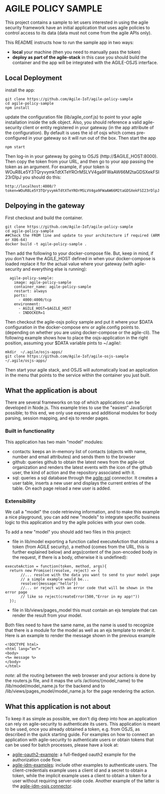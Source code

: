 # AGILE POLICY SAMPLE

This project contains a sample to let users interested in using the agile security framework have an initial application that uses agile policies to control access to its data (data must not come from the agile APIs only).

This README instructs how to run the sample app in two ways:
* **local** your machine (then you need to manually pass the token)
* **deploy as part of the agile-stack** in this case you should build the container and the app will be integrated with the AGILE-OSJS interface.

## Local Deployment

install the app:

```
git clone https://github.com/Agile-IoT/agile-policy-sample
cd agile-policy-sample
npm install
```

update the configuration file (lib/agile_conf.js) to point to your agile installation inside the sdk object. Also, you should reference a valid agile-security client or entity registered in your gateway (in the app attribute of the configuration). By default is uses the id of osjs which comes pre-configured in your gateway so it will run out of the box. Then start the app

```
npm start
```

Then log-in in your gateway by going to  OSJS (http://$AGILE_HOST:8000). Then copy the token from your URL, and then go to your app passing the token as an argument. For example, if your token is WOuR8Le5Y3TQryvymkTdtXTeYROrMSLVV4ga9FWaAW66M2taGDSXekFSI23rDlpJ you should do this:

```
http://localhost:4000/?token=WOuR8Le5Y3TQryvymkTdtXTeYROrMSLVV4ga9FWaAW66M2taGDSXekFSI23rDlpJ
```


## Delpoying in the gateway

First checkout and build the container.
```
git clone https://github.com/Agile-IoT/agile-policy-sample
cd agile-policy-sample
##Check the FROM line and update to your architecture if required (ARM or X86-64)
docker build -t agile-policy-sample .
```


Then add the following to your docker-compose file. But, keep in mind, if you don't have the AGILE_HOST defined in when your docker-compose is loaded replace it for the actual value where your gateway (with agile-security and everything else is running):
```
  agile-policy-sample:
    image: agile-policy-sample
    container_name: agile-policy-sample
    restart: always
    ports:
      - 4000:4000/tcp
    environment:
      - AGILE_HOST=$AGILE_HOST
      - INDOCKER=1
```


Then checkout the agile-osjs policy sample and put it where your $DATA configuration in the docker-compose env or agile.config points to. (depending on whether you are using docker-compose or the agile-cli). The following example shows how to place the osjs-application in the right position, assuming your $DATA variable pints to ~/.agile/:

```
mkdir  ~/.agile/osjs-apps/
git clone https://github.com/Agile-IoT/agile-osjs-sample ~/.agile/osjs-apps/
```

Then start your agile stack, and OSJS will automatically load an application in the menu that points to the service within the container you just built.



## What the application is about

There are several frameworks on top of which applications can be developed in Node.js.
This example tries to use the "easiest" JavaScript possible; to this end, we only use express and additional modules for body parsing, session mapping, and ejs to render pages.

### Built in functionality

This application has  two main "model" modules:

* contacts: keeps an in-memory list of contacts (objects with name, number and email attributes) and sends them to the browser
* github: queries github to obtain the latest news from the agile-iot organization and renders the latest events with the icon of the github user, the kind of action and the repository associated with it.
* sql: queries a sql database through the [agile-sql](https://github.com/Agile-IoT/agile-sql) connector. It creates a user table, inserts a new user and displays the current entries of the table. On each page reload a new user is added.

### Extensibility

We call a "model" the code retrieving information, and to make this example a nice playground, you can add new "models" to integrate specific business logic to this application and try the agile policies with your own code.


To add a new "model" you should add two files in this project:

* file in lib/model exporting a function called executeAction that obtains a token (from AGILE security), a method (comes from the URL, this is further explained below) and args(content of the json-encoded body in the request, if there is a body, otherwise it is undefined):

```
executeAction = function(token, method, args){
  return new Promise((resolve, reject) => {
       //... resolve with the data you want to send to your model page
       // a simple example would be...
       resolve({message:"hello"})
       //... or reject with an error code that will be shown in the error page
       // like so reject(createError(500,"Error in my app!"))
  });
```

* file in lib/views/pages_model this must contain an ejs template that can render the result from your model.

Both files need to have the same name, as the name is used to recognize that there is a module for the model as well as an ejs template to render it. Here is an example to render the message shown in the previous example

```
<!DOCTYPE html>
<html lang=”en”>
<body>
<%= message %>
</body>
</html>
```

*note*: all the routing between the web browser and your actions is done by the routers.js file, and it maps the urls /actions/{model_name} to the /lib/model/model_name.js for the backend and to /lib/views/pages_model/model_name.js for the page rendering the action.

## What this application is not about

To keep it as simple as possible, we don't dig deep into how an application can rely on agile-security to authenticate its users. This application is meant to be used, once you already obtained a token, e.g. from OSJS, as described in the quick starting guide.
For examples on how to connect an application with agile-security to authenticate users or obtain tokens that can be used for batch processes, please have a look at:

* [agile-oauth2-example](https://github.com/Agile-IoT/agile-idm-oauth2-client-example): a full-fledged oauth2 example for the authorization code flow.
* [agile-idm-examples](https://github.com/Agile-IoT/agile-idm-examples): include other examples to authenticate users. The client-credentials example uses a client id and a secret to obtain a token, while the implicit example uses a client to obtain  a token for a user without requiring server-side code. Another example of the latter is the [agile-idm-osjs connector](https://github.com/Agile-IoT/agile-idm-osjs/tree/2157f77d5c173787c110cada2d9285cefa0d7891).
